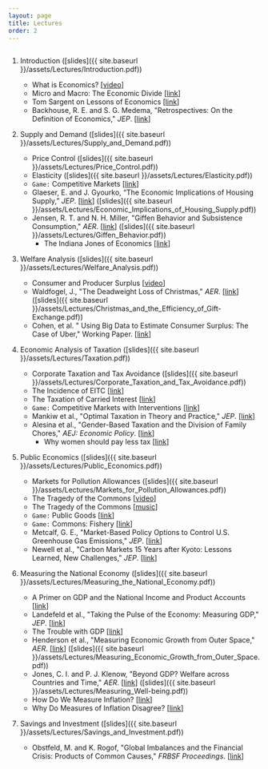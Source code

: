 ```yaml
---
layout: page
title: Lectures
order: 2
---
```

<p style="height: 1px"></p>

1. Introduction ([slides]({{ site.baseurl }}/assets/Lectures/Introduction.pdf))    
    - What is Economics? [[video](https://www.youtube.com/watch?v=2YULdjmg3o0)]    
    - Micro and Macro: The Economic Divide [[link](http://www.imf.org/external/pubs/ft/fandd/basics/bigsmall.htm)]
    - Tom Sargent on Lessons of Economics [[link](https://marginalrevolution.com/marginalrevolution/2014/04/tom-sargent-summarizes-economics.html)]
    - Backhouse, R. E. and S. G. Medema, "Retrospectives: On the Definition of Economics," _JEP_. [[link](http://pubs.aeaweb.org/doi/pdfplus/10.1257/jep.23.1.221)]

2. Supply and Demand ([slides]({{ site.baseurl }}/assets/Lectures/Supply_and_Demand.pdf))
    - Price Control ([slides]({{ site.baseurl }}/assets/Lectures/Price_Control.pdf))
    - Elasticity ([slides]({{ site.baseurl }}/assets/Lectures/Elasticity.pdf))
    - `Game:` Competitive Markets [[link](https://www.moblab.com/games/continuous-market-game/)]
    - Glaeser, E. and J. Gyourko, “The Economic Implications of Housing Supply,” _JEP_. [[link](https://www.aeaweb.org/articles?id=10.1257/jep.32.1.3)] ([slides]({{ site.baseurl }}/assets/Lectures/Economic_Implications_of_Housing_Supply.pdf))
    - Jensen, R. T. and N. H. Miller, "Giffen Behavior and Subsistence Consumption," _AER_. [[link](http://campuspress.yale.edu/dirkbergemann/files/2012/01/giffen-good.pdf)] ([slides]({{ site.baseurl }}/assets/Lectures/Giffen_Behavior.pdf))
        - The Indiana Jones of Economics [[link](https://github.com/jiamingmao/principles-of-economics/blob/master/Readings/The%20Indiana%20Jones%20of%20Economics.pdf)]

3. Welfare Analysis ([slides]({{ site.baseurl }}/assets/Lectures/Welfare_Analysis.pdf))
    - Consumer and Producer Surplus [[video](https://www.youtube.com/watch?v=kCKWV-94nsY)]
    - Waldfogel, J., "The Deadweight Loss of Christmas," _AER_. [[link](http://www.jstor.org/stable/2117564?seq=1#page_scan_tab_contents)] ([slides]({{ site.baseurl }}/assets/Lectures/Christmas_and_the_Efficiency_of_Gift-Exchange.pdf))
    - Cohen, et al. " Using Big Data to Estimate Consumer Surplus: The Case of Uber," Working Paper. [[link](https://ssrn.com/abstract=2837639)]

4. Economic Analysis of Taxation ([slides]({{ site.baseurl }}/assets/Lectures/Taxation.pdf))
    - Corporate Taxation and Tax Avoidance ([slides]({{ site.baseurl }}/assets/Lectures/Corporate_Taxation_and_Tax_Avoidance.pdf))
    - The Incidence of EITC [[link](https://www.economist.com/news/finance-and-economics/21656710-reducing-wage-subsidies-would-hurt-workers-more-their-employers-credit-where)]
    - The Taxation of Carried Interest [[link](http://www.nytimes.com/2012/03/04/business/capital-gains-vs-ordinary-income-economic-view.html)]
    - `Game:` Competitive Markets with Interventions [[link](https://www.moblab.com/games/continuous-market-game/)]
    - Mankiw et al., "Optimal Taxation in Theory and Practice," _JEP_. [[link](https://www.aeaweb.org/articles?id=10.1257/jep.23.4.147)]
    - Alesina et al., "Gender-Based Taxation and the Division of Family Chores," _AEJ: Economic Policy_. [[link](https://www.aeaweb.org/articles?id=10.1257/pol.3.2.1)]
        - Why women should pay less tax [[link](https://www.ft.com/content/3fb9f856-ed10-11db-9520-000b5df10621)]

5. Public Economics ([slides]({{ site.baseurl }}/assets/Lectures/Public_Economics.pdf))
    - Markets for Pollution Allowances ([slides]({{ site.baseurl }}/assets/Lectures/Markets_for_Pollution_Allowances.pdf))
    - The Tragedy of the Commons [[video](https://www.youtube.com/watch?v=WYA1y405JW0)]
    - The Tragedy of the Commons [[music](https://www.youtube.com/watch?v=cuIkkHTHVHI)]
    - `Game:` Public Goods [[link](https://www.moblab.com/games/linear-public-goods-games/)]
    - `Game:` Commons: Fishery [[link](https://www.moblab.com/games/commons-fishery-game/)]
    - Metcalf, G. E., "Market-Based Policy Options to Control U.S. Greenhouse Gas Emissions," _JEP_. [[link](https://www.aeaweb.org/articles?id=10.1257/jep.23.2.5)]
    - Newell et al., "Carbon Markets 15 Years after Kyoto: Lessons Learned, New Challenges," _JEP_. [[link](https://www.aeaweb.org/articles?id=10.1257/jep.27.1.123)]

6. Measuring the National Economy ([slides]({{ site.baseurl }}/assets/Lectures/Measuring_the_National_Economy.pdf))
    - A Primer on GDP and the National Income and Product Accounts [[link](https://www.bea.gov/national/pdf/nipa_primer.pdf)]
    - Landefeld et al., "Taking the Pulse of the Economy: Measuring GDP," _JEP_. [[link](https://www.aeaweb.org/articles?id=10.1257/jep.22.2.193)]
    - The Trouble with GDP [[link](https://www.economist.com/news/briefing/21697845-gross-domestic-product-gdp-increasingly-poor-measure-prosperity-it-not-even)]
    - Henderson et al., "Measuring Economic Growth from Outer Space," _AER_. [[link](https://www.aeaweb.org/articles?id=10.1257/aer.102.2.994)] ([slides]({{ site.baseurl }}/assets/Lectures/Measuring_Economic_Growth_from_Outer_Space.pdf))
    - Jones, C. I. and P. J. Klenow, "Beyond GDP? Welfare across Countries and Time," _AER_. [[link](https://www.aeaweb.org/articles?id=10.1257/aer.20110236)] ([slides]({{ site.baseurl }}/assets/Lectures/Measuring_Well-being.pdf))
    - How Do We Measure Inflation? [[link](https://www.chicagofed.org/publications/chicago-fed-letter/2015/347)]
    - Why Do Measures of Inflation Disagree? [[link](https://www.frbsf.org/economic-research/files/el2013-37.pdf)]
7. Savings and Investment ([slides]({{ site.baseurl }}/assets/Lectures/Savings_and_Investment.pdf))
    - Obstfeld, M. and K. Rogof, "Global Imbalances and the Financial Crisis: Products of Common Causes," _FRBSF Proceedings_. [[link](https://www.frbsf.org/economic-research/files/Obstfeld_Rogoff.pdf)]
